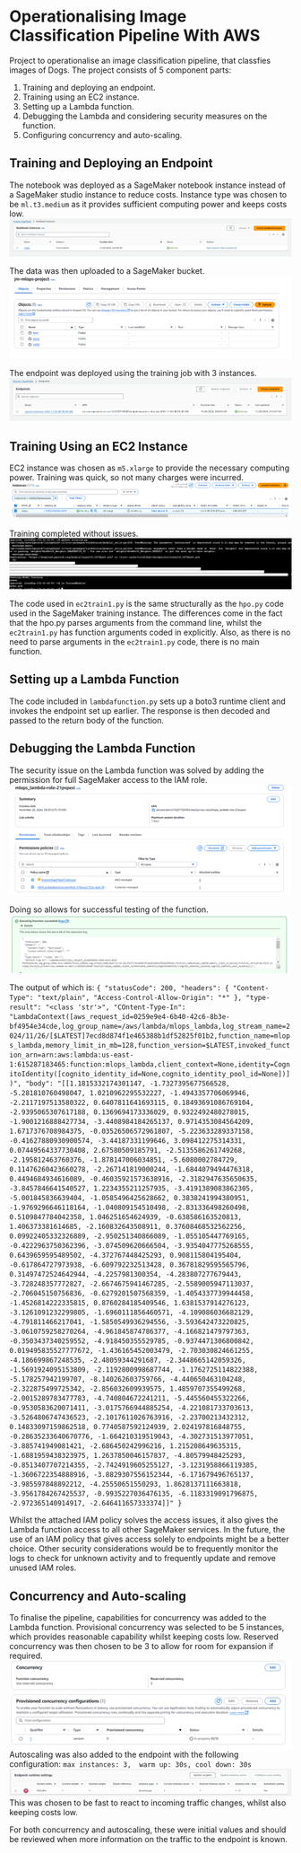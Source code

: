 # Operationalising Image Classification Pipeline With AWS

Project to operationalise an image classification pipeline, that classfies images of Dogs. The project consists of 5 component parts: 
1. Training and deploying an endpoint.
2. Training using an EC2 instance.
3. Setting up a Lambda function.
4. Debugging the Lambda and considering security measures on the function.
5. Configuring concurrency and auto-scaling.

## Training and Deploying an Endpoint
The notebook was deployed as a SageMaker notebook instance instead of a SageMaker studio instance to reduce costs. Instance type was chosen to be `ml.t3.medium` as it provides sufficient computing power and keeps costs low. 
![Notebook](./Screenshots/Notebook.png)

The data was then uploaded to a SageMaker bucket. 
![s3bucket](./Screenshots/s3_proof.PNG)

The endpoint was deployed using the training job with 3 instances.
![endpoint](./Screenshots/MultiInstanceEndpoint2.PNG)

## Training Using an EC2 Instance
EC2 instance was chosen as `m5.xlarge` to provide the necessary computing power. Training was quick, so not many charges were incurred. 
![ec2Instance](./Screenshots/ec2Instance.PNG)

Training completed without issues. 
![ec2training](./Screenshots/EC2Training.PNG)

The code used in `ec2train1.py` is the same structurally as the `hpo.py` code used in the SageMaker training instance. The differences come in the fact that the hpo.py parses arguments from the command line, whilst the `ec2train1.py` has function arguments coded in explicitly. Also, as there is no need to parse arguments in the `ec2train1.py` code, there is no main function. 

## Setting up a Lambda Function
The code included in `lambdafunction.py` sets up a boto3 runtime client and invokes the endpoint set up earlier. The response is then decoded and passed to the return body of the function. 

## Debugging the Lambda Function
The security issue on the Lambda function was solved by adding the permission for full SageMaker access to the IAM role. 
![iamrole](./Screenshots/iamRole.PNG)

Doing so allows for successful testing of the function. 
![Lambdatest](./Screenshots/LambdaTest1.PNG)

The output of which is: 
`{
  "statusCode": 200,
  "headers": {
    "Content-Type": "text/plain",
    "Access-Control-Allow-Origin": "*"
  },
  "type-result": "<class 'str'>",
  "COntent-Type-In": "LambdaContext([aws_request_id=0259e9e4-6b40-42c6-8b3e-bf4954e34cde,log_group_name=/aws/lambda/mlops_lambda,log_stream_name=2024/11/26/[$LATEST]7ecd8d874f1e465388b1df52825f01b2,function_name=mlops_lambda,memory_limit_in_mb=128,function_version=$LATEST,invoked_function_arn=arn:aws:lambda:us-east-1:615287183465:function:mlops_lambda,client_context=None,identity=CognitoIdentity([cognito_identity_id=None,cognito_identity_pool_id=None])])",
  "body": "[[1.1815332174301147, -1.7327395677566528, -5.281810760498047, 1.0210962295532227, -1.4943357706069946, -2.2117197513580322, 0.6407811641693115, 0.18493691086769104, -2.9395065307617188, 0.1369694173336029, 0.9322492480278015, -1.9001216888427734, -3.4408984184265137, 0.9714353084564209, 1.6717376708984375, -0.03526506572961807, -5.223633289337158, -0.41627880930900574, -3.44187331199646, 3.098412275314331, 0.07449564337730408, 2.67580509185791, -2.5135586261749268, -2.195812463760376, -1.878147006034851, -5.6080002784729, 0.11476260423660278, -2.267141819000244, -1.6844079494476318, 0.4494684934616089, -0.46035921573638916, -2.3182947635650635, -3.8457846641540527, 1.2234355211257935, -3.4191389083862305, -5.001845836639404, -1.0585496425628662, 0.3838241994380951, -1.9769296646118164, -1.040809154510498, -2.831336498260498, 0.5109847784042358, 1.046251654624939, -0.638586163520813, 1.406373381614685, -2.160832643508911, 0.37608468532562256, 0.09922405332326889, -2.950251340866089, -1.055105447769165, -0.4222963750362396, -3.074509620666504, -3.9354047775268555, 0.6439659595489502, -4.372767448425293, 0.908115804195404, -0.617864727973938, -6.609792232513428, 0.36781829595565796, 0.31497472524642944, -4.2257981300354, -4.283807277679443, -3.728248357772827, -2.6674675941467285, -2.5589005947113037, -2.706045150756836, -0.6279201507568359, -1.4054337739944458, -1.4526814222335815, 0.8760284185409546, 1.6381537914276123, -3.1261091232299805, -1.6960111856460571, -4.109086036682129, -4.791811466217041, -1.5850549936294556, -3.593642473220825, -3.0610759258270264, -4.961845874786377, -4.166821479797363, -0.3503437340259552, -4.918450355529785, -0.9374471306800842, 0.019495835527777672, -1.436165452003479, -2.703030824661255, -4.186699867248535, -2.48059344291687, -2.3448665142059326, -1.5691924095153809, -2.1192800998687744, -1.1762725114822388, -5.178257942199707, -8.140262603759766, -4.440650463104248, -2.322875499725342, -2.856032609939575, 1.4859707355499268, -2.0015289783477783, -4.740804672241211, -5.445560455322266, -0.9530583620071411, -3.0175766944885254, -4.221081733703613, -3.5264806747436523, -2.1017611026763916, -2.23700213432312, 0.14833097159862518, 0.7740587592124939, 2.024197816848755, -0.28635233640670776, -1.664210319519043, -4.302731513977051, -3.885741949081421, -2.686450242996216, 1.215208649635315, -1.6881959438323975, 1.2637850046157837, -4.80579948425293, -0.8513407707214355, -2.7424919605255127, -3.1231958866119385, -1.3606722354888916, -3.8829307556152344, -6.171679496765137, -3.985597848892212, -4.25550651550293, 1.8628137111663818, -3.9561784267425537, -0.9935227036476135, -6.1183319091796875, -2.972365140914917, -2.646411657333374]]"
}`

Whilst the attached IAM policy solves the access issues, it also gives the Lambda function access to all other SageMaker services. In the future, the use of an IAM policy that gives access solely to endpoints might be a better choice. Other security considerations would be to frequently monitor the logs to check for unknown activity and to frequently update and remove unused IAM roles. 

## Concurrency and Auto-scaling
To finalise the pipeline, capabilities for concurrency was added to the Lambda function. Provisional concurrency was selected to be 5 instances, which provides reasonable capability whilst keeping costs low. Reserved concurrency was then chosen to be 3 to allow for room for expansion if required. 
![Concurrency](./Screenshots/concurrency.PNG)
Autoscaling was also added to the endpoint with the following configuration: 
`max instances: 3, 
warm up: 30s,
cool down: 30s
`
![autoscaling](./Screenshots/MultiInstanceEndpoint_autoscaling.PNG)
This was chosen to be fast to react to incoming traffic changes, whilst also keeping costs low.

For both concurrency and autoscaling, these were initial values and should be reviewed when more information on the traffic to the endpoint is known.  
